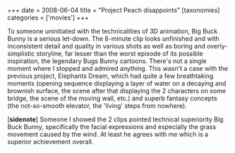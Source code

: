 +++
date = 2008-06-04
title = "Project Peach disappoints"
[taxonomies]
categories = ['movies']
+++

To someone uninitiated with the technicalities of 3D animation, Big Buck
Bunny is a serious let-down. The 8-minute clip looks unfinished and with
inconsistent detail and quality in various shots as well as boring and
overly-simplistic storyline, far lesser than the worst episode of its
possible inspiration, the legendary Bugs Bunny cartoons. There's not a
single moment where I stopped and admired anything. This wasn't a case
with the previous project, Elephants Dream, which had quite a few
breathtaking moments (opening sequence displaying a layer of water on a
decaying and brownish surface, the scene after that displaying the 2
characters on some bridge, the scene of the moving wall, etc.) and
superb fantasy concepts (the not-so-smooth elevator, the 'living'
steps from nowhere).

[**sidenote**] Someone I showed the 2 clips pointed technical
superiority Big Buck Bunny, specifically the facial expressions and
especially the grass movement caused by the wind. At least he agrees
with me which is a superior achievement overall.
